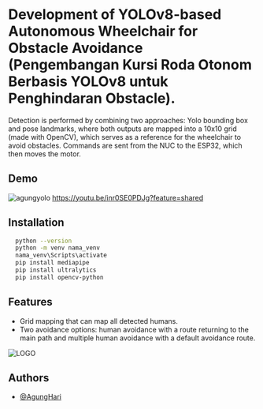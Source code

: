 
# Development of YOLOv8-based Autonomous Wheelchair for Obstacle Avoidance (Pengembangan Kursi Roda Otonom Berbasis YOLOv8 untuk Penghindaran Obstacle). 

Detection is performed by combining two approaches: Yolo bounding box and pose landmarks, where both outputs are mapped into a 10x10 grid (made with OpenCV), which serves as a reference for the wheelchair to avoid obstacles. Commands are sent from the NUC to the ESP32, which then moves the motor.
## Demo

![agungyolo](https://github.com/user-attachments/assets/cb7d43ea-688f-4ce9-a24b-5c50c62da9d3)
https://youtu.be/inr0SE0PDJg?feature=shared

## Installation


```bash
  python --version
  python -m venv nama_venv
  nama_venv\Scripts\activate
  pip install mediapipe
  pip install ultralytics
  pip install opencv-python
```
    
## Features

- Grid mapping that can map all detected humans.
- Two avoidance options: human avoidance with a route returning to the main path and multiple human avoidance with a default avoidance route.


![LOGO](https://github.com/user-attachments/assets/65b4bfc3-7e93-4ee3-bf2f-a3f66d561f57)



## Authors

- [@AgungHari](https://github.com/AgungHari)

